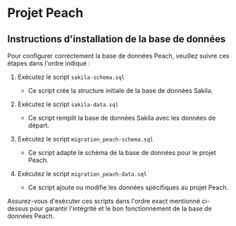 # Projet Peach

## Instructions d'installation de la base de données

Pour configurer correctement la base de données Peach, veuillez suivre ces étapes dans l'ordre indiqué :

1. Exécutez le script `sakila-schema.sql`
   - Ce script crée la structure initiale de la base de données Sakila.

2. Exécutez le script `sakila-data.sql`
   - Ce script remplit la base de données Sakila avec les données de départ.

3. Exécutez le script `migration_peach-schema.sql`
   - Ce script adapte le schéma de la base de données pour le projet Peach.

4. Exécutez le script `migration_peach-data.sql`
   - Ce script ajoute ou modifie les données spécifiques au projet Peach.

Assurez-vous d'exécuter ces scripts dans l'ordre exact mentionné ci-dessus pour garantir l'intégrité et le bon fonctionnement de la base de données Peach.
